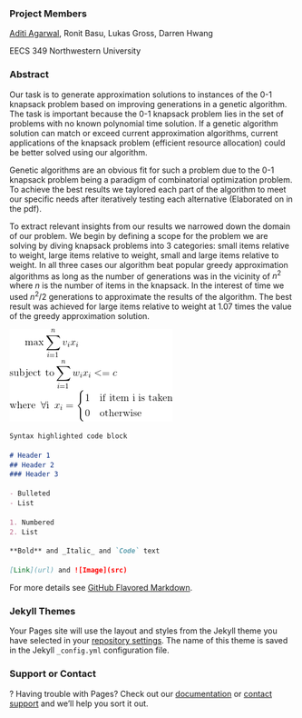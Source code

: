 ### Project Members
[Aditi Agarwal](aditiagarwal2020@u.northwestern.edu), Ronit Basu, Lukas Gross, Darren Hwang

EECS 349 Northwestern University
### Abstract
Our task is to generate approximation solutions to instances of the 0-1 knapsack problem based on improving generations in a genetic algorithm. The task is important because the 0-1 knapsack problem lies in the set of problems with no known polynomial time solution. If a genetic algorithm solution can match or exceed current approximation algorithms, current applications of the knapsack problem (efficient resource allocation) could be better solved using our algorithm. 

Genetic algorithms are an obvious fit for such a problem due to the 0-1 knapsack problem being a paradigm of combinatorial optimization problem. To achieve the best results we taylored each part of the algorithm to meet our specific needs after iteratively testing each alternative (Elaborated on in the pdf).

To extract relevant insights from our results we narrowed down the domain of our problem. We begin by defining a scope for the problem we are solving by diving knapsack problems into 3 categories: small items relative to weight, large items relative to weight, small and large items relative to weight. In all three cases our algorithm beat popular greedy approximation algorithms as long as the number of generations was in the vicinity of $n^2$ where $n$ is the number of items in the knapsack. In the interest of time we used $n^2/ 2$ generations to approximate the results of the algorithm. The best result was achieved for large items relative to weight at 1.07 times the value of the greedy approximation solution. 


![Knapsack Problem](./knapsack_0_1.png)
```markdown
Syntax highlighted code block

# Header 1
## Header 2
### Header 3

- Bulleted
- List

1. Numbered
2. List

**Bold** and _Italic_ and `Code` text

[Link](url) and ![Image](src)
```

For more details see [GitHub Flavored Markdown](https://guides.github.com/features/mastering-markdown/).

### Jekyll Themes

Your Pages site will use the layout and styles from the Jekyll theme you have selected in your [repository settings](https://github.com/darrenhwang1/EECS_349_Website/settings). The name of this theme is saved in the Jekyll `_config.yml` configuration file.

### Support or Contact
?
Having trouble with Pages? Check out our [documentation](https://help.github.com/categories/github-pages-basics/) or [contact support](https://github.com/contact) and we’ll help you sort it out.

